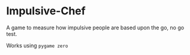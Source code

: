 # Impulsive-Chef
A game to measure how impulsive people are based upon the go, no go test.

Works using `pygame zero`

